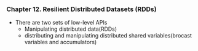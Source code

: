 ### Chapter 12. Resilient Distributed Datasets (RDDs)
- There are two sets of low-level APIs
  - Manipulating distributed data(RDDs)
  - distributing and manipulating distributed shared variables(brocast variables and accumulators)
